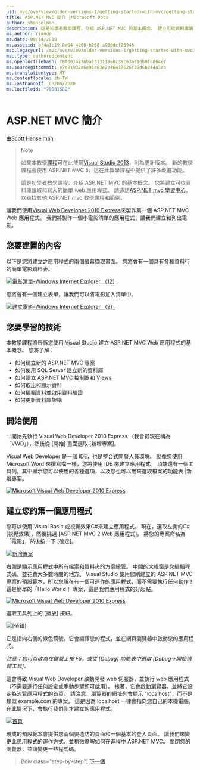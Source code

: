 ```yaml
---
uid: mvc/overview/older-versions-1/getting-started-with-mvc/getting-started-with-mvc-part1
title: ASP.NET MVC 簡介 |Microsoft Docs
author: shanselman
description: 這是初學者教學課程，介紹 ASP.NET MVC 的基本概念。 建立可從資料庫讀取和寫入的簡單 web 應用程式。
ms.author: riande
ms.date: 08/14/2010
ms.assetid: bf4a1c19-0a94-4208-b268-a96ddcf26946
msc.legacyurl: /mvc/overview/older-versions-1/getting-started-with-mvc/getting-started-with-mvc-part1
msc.type: authoredcontent
ms.openlocfilehash: f8f0014776ba1313119e8c39c63a216b0fc864e7
ms.sourcegitcommit: e7e91932a6e91a63e2e46417626f39d6b244a3ab
ms.translationtype: MT
ms.contentlocale: zh-TW
ms.lasthandoff: 03/06/2020
ms.locfileid: "78581582"
---
```

# <a name="intro-to-aspnet-mvc"></a>ASP.NET MVC 簡介

由[Scott Hanselman](https://github.com/shanselman)

> > [!NOTE]
> > 如果本教學[課程](../../getting-started/introduction/getting-started.md)可在此使用[Visual Studio 2013](https://my.visualstudio.com/Downloads?q=visual%20studio%202013)，則為更新版本。 新的教學課程會使用 ASP.NET MVC 5，這在此教學課程中提供了許多改進功能。
>
>
> 這是初學者教學課程，介紹 ASP.NET MVC 的基本概念。 您將建立可從資料庫讀取和寫入的簡單 web 應用程式。 請造訪[ASP.NET mvc 學習中心](../../../index.md)，以尋找其他 ASP.NET mvc 教學課程和範例。

讓我們使用[Visual Web Developer 2010 Express](https://www.microsoft.com/express/Web/)來製作第一個 ASP.NET MVC Web 應用程式。 我們將製作一個小電影清單的應用程式，讓我們建立和列出電影。

## <a name="what-youll-build"></a>您要建置的內容

以下是您將建立之應用程式的兩個螢幕擷取畫面。 您將會有一個具有各種資料行的簡單電影資料表。

[![電影清單-Windows Internet Explorer （12）](getting-started-with-mvc-part1/_static/image2.png)](getting-started-with-mvc-part1/_static/image1.png)

您將會有一個建立表單，讓我們可以將電影加入清單中。

[![建立電影-Windows Internet Explorer （2）](getting-started-with-mvc-part1/_static/image4.png)](getting-started-with-mvc-part1/_static/image3.png)

## <a name="skills-youll-learn"></a>您要學習的技術

本教學課程將告訴您使用 Visual Studio 建立 ASP.NET MVC Web 應用程式的基本概念。 您將了解：

- 如何建立新的 ASP.NET MVC 專案
- 如何使用 SQL Server 建立新的資料庫
- 如何建立 ASP.NET MVC 控制器和 Views
- 如何取出和顯示資料
- 如何編輯資料並啟用資料驗證
- 如何更新資料庫架構

## <a name="get-started"></a>開始使用

一開始先執行 Visual Web Developer 2010 Express （我會從現在稱為「VWD」），然後從 [開始] 畫面選取 [新增專案]。

Visual Web Developer 是一個 IDE，也是整合式開發人員環境。 就像您使用 Microsoft Word 來撰寫檔一樣，您將使用 IDE 來建立應用程式。 頂端還有一個工具列，其中顯示您可以使用的各種選項，以及您也可以用來選取檔案的功能表 |新增專案。

[![Microsoft Visual Web Developer 2010 Express](getting-started-with-mvc-part1/_static/image6.png)](getting-started-with-mvc-part1/_static/image5.png)

## <a name="creating-your-first-application"></a>建立您的第一個應用程式

您可以使用 Visual Basic 或視覺效果C#來建立應用程式。 現在，選取左側的C# [視覺效果]，然後挑選 [ASP.NET MVC 2 Web 應用程式]。 將您的專案命名為「電影」，然後按一下 [確定]。

[![新增專案](getting-started-with-mvc-part1/_static/image8.png)](getting-started-with-mvc-part1/_static/image7.png)

右側是顯示應用程式中所有檔案和資料夾的方案總管。 中間的大視窗是您編輯程式碼，並花費大多數時間的地方。 Visual Studio 使用您剛建立的 ASP.NET MVC 專案的預設範本，所以您現在有一個可運作的應用程式，而不需要執行任何動作！ 這是簡單的「Hello World！ 專案，這是我們應用程式的好起點。

[![Microsoft Visual Web Developer 2010 Express](getting-started-with-mvc-part1/_static/image10.png)](getting-started-with-mvc-part1/_static/image9.png)

選取工具列上的 [播放] 按鈕。

![[偵錯]](getting-started-with-mvc-part1/_static/image11.png)

它是指向右側的綠色箭號，它會編譯您的程式，並在網頁瀏覽器中啟動您的應用程式。

*注意：您可以改為在鍵盤上按 F5，或從 [Debug] 功能表中選取 [Debug-&gt;開始偵錯工具]。*

這會導致 Visual Web Developer 啟動開發 web 伺服器，並執行 web 應用程式（不需要進行任何設定或手動步驟即可啟用）。 接著，它會啟動瀏覽器，並將它設定為流覽應用程式的首頁。 請注意，瀏覽器的網址列會顯示 "localhost"，而不是類似 example.com 的專案。 這是因為 localhost 一律會指向您自己的本機電腦，在此情況下，會執行我們剛才建立的應用程式。

[![首頁](getting-started-with-mvc-part1/_static/image13.png)](getting-started-with-mvc-part1/_static/image12.png)

現成的預設範本會提供您兩個要造訪的頁面和一個基本的登入頁面。 讓我們來變更此應用程式的運作方式，並稍微瞭解如何在進程中 ASP.NET MVC。 關閉您的瀏覽器，並讓變更一些程式碼。

> [!div class="step-by-step"]
> [下一個](getting-started-with-mvc-part2.md)
